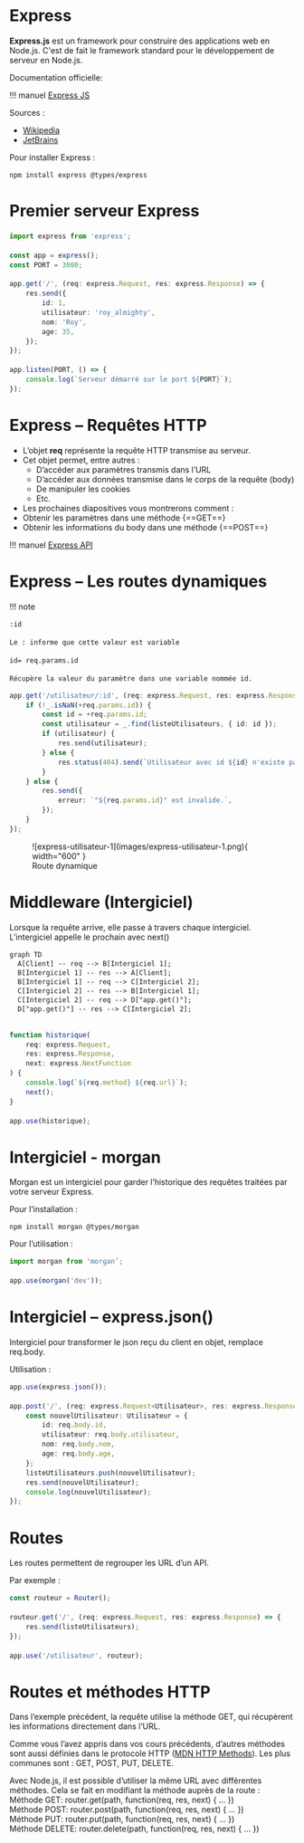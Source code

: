 # Express  

__Express.js__ est un framework pour construire des applications web en Node.js. C'est de fait le framework standard pour le développement de serveur en Node.js.  

Documentation officielle: 

!!! manuel 
    [Express JS](https://expressjs.com/fr/)  


Sources :  

- [Wikipedia](https://fr.wikipedia.org/wiki/Express.js)  
- [JetBrains](https://www.jetbrains.com/help/phpstorm/2016.3/running-and-debugging-node-js.html)  

Pour installer Express :

``` nodejsrepl title="console"
npm install express @types/express
```

# Premier serveur Express  

``` ts title="serveur.ts"
import express from 'express';

const app = express();
const PORT = 3000;

app.get('/', (req: express.Request, res: express.Response) => {
    res.send({
        id: 1,
        utilisateur: 'roy_almighty',
        nom: 'Roy',
        age: 35,
    });
});

app.listen(PORT, () => {
    console.log(`Serveur démarré sur le port ${PORT}`);
});

```

# Express – Requêtes HTTP  

- L’objet __req__ représente la requête HTTP transmise au serveur.     
- Cet objet permet, entre autres :   
    - D’accéder aux paramètres transmis dans l’URL  
    - D’accéder aux données transmise dans le corps de la requête (body)  
    - De manipuler les cookies  
    - Etc.  
- Les prochaines diapositives vous montrerons comment :  
- Obtenir les paramètres dans une méthode {==GET==}  
- Obtenir les informations du body dans une méthode {==POST==}  

!!! manuel 
    [Express API](https://expressjs.com/en/4x/api.html#req)

# Express – Les routes dynamiques  



!!! note

    :id  

    Le : informe que cette valeur est variable

    id= req.params.id

    Récupère la valeur du paramètre dans une variable nommée id.

``` ts title="serveur.ts"  
app.get('/utilisateur/:id', (req: express.Request, res: express.Response) => {
    if (!_.isNaN(+req.params.id)) {
        const id = +req.params.id;
        const utilisateur = _.find(listeUtilisateurs, { id: id });
        if (utilisateur) {
            res.send(utilisateur);
        } else {
            res.status(404).send(`Utilisateur avec id ${id} n'existe pas.`);
        }
    } else {
        res.send({
            erreur: `"${req.params.id}" est invalide.`,
        });
    }
});
```

<figure markdown>
  ![express-utilisateur-1](images/express-utilisateur-1.png){ width="600" }
  <figcaption>Route dynamique</figcaption>
</figure>

# Middleware (Intergiciel)  

Lorsque la requête arrive, elle passe à travers chaque intergiciel.  
L’intergiciel appelle le prochain avec next()  


``` mermaid
graph TD
  A[Client] -- req --> B[Intergiciel 1];
  B[Intergiciel 1] -- res --> A[Client];
  B[Intergiciel 1] -- req --> C[Intergiciel 2];
  C[Intergiciel 2] -- res --> B[Intergiciel 1];
  C[Intergiciel 2] -- req --> D["app.get()"];
  D["app.get()"] -- res --> C[Intergiciel 2];
 
```

``` ts title="intergiciel.ts"  
function historique(
    req: express.Request,
    res: express.Response,
    next: express.NextFunction
) {
    console.log(`${req.method} ${req.url}`);
    next();
}

app.use(historique);

```

# Intergiciel - morgan  

Morgan est un intergiciel pour garder l’historique des requêtes traitées par votre serveur Express.

Pour l’installation :
``` nodejsrepl title="console"
npm install morgan @types/morgan
```

Pour l’utilisation :  

``` ts title="utilisation_morgan.ts"
import morgan from 'morgan’;

app.use(morgan('dev'));

```

# Intergiciel – express.json()  

Intergiciel pour transformer le json reçu du client en objet, remplace req.body.  

Utilisation :  

``` ts title="tableau_de_fruits.ts"
app.use(express.json());

app.post('/', (req: express.Request<Utilisateur>, res: express.Response) => {
    const nouvelUtilisateur: Utilisateur = {
        id: req.body.id,
        utilisateur: req.body.utilisateur,
        nom: req.body.nom,
        age: req.body.age,
    };
    listeUtilisateurs.push(nouvelUtilisateur);
    res.send(nouvelUtilisateur);
    console.log(nouvelUtilisateur);
});

```

# Routes  

Les routes permettent de regrouper les URL d’un API.  

Par exemple :  

``` ts title="tableau_de_fruits.ts"
const routeur = Router();

routeur.get('/', (req: express.Request, res: express.Response) => {
    res.send(listeUtilisateurs);
});

app.use('/utilisateur', routeur);

```

# Routes et méthodes HTTP  

Dans l’exemple précédent, la requête utilise la méthode GET, qui récupèrent les informations directement dans l’URL. 

Comme vous l’avez appris dans vos cours précédents, d’autres méthodes sont aussi définies dans le protocole HTTP ([MDN HTTP Methods](https://developer.mozilla.org/fr/docs/Web/HTTP/Methods)). Les plus communes sont : GET, POST, PUT, DELETE.   

Avec Node.js, il est possible d’utiliser la même URL avec différentes méthodes. Cela se fait en modifiant la méthode auprès de la route :  
Méthode GET: 	router.get(path, function(req, res, next) { … })  
Méthode POST:	router.post(path, function(req, res, next) { … })  
Méthode PUT: 	router.put(path, function(req, res, next) { … })  
Méthode DELETE:	router.delete(path, function(req, res, next) { … })  